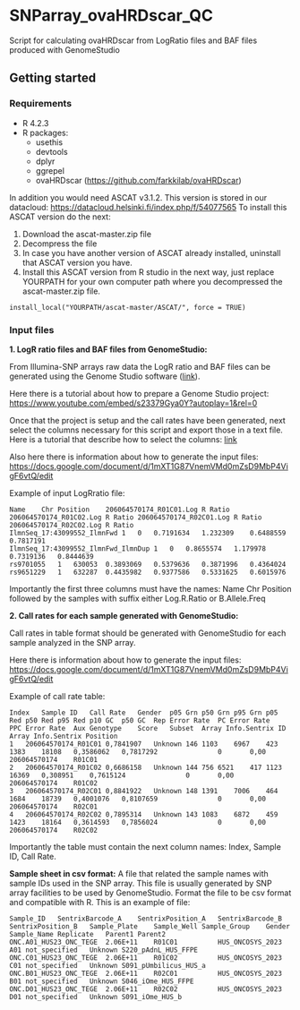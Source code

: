 # SNParray_ovaHRDscar_QC
Script for calculating ovaHRDscar from LogRatio files and BAF files produced with GenomeStudio

## Getting started

### Requirements

- R 4.2.3
- R packages:
  - usethis
  - devtools
  - dplyr
  - ggrepel
  - ovaHRDscar (https://github.com/farkkilab/ovaHRDscar)

In addition you would need ASCAT v3.1.2. This version is stored in our datacloud: https://datacloud.helsinki.fi/index.php/f/54077565
To install this ASCAT version do the next:
1. Download the ascat-master.zip file
2. Decompress the file
3. In case you have another version of ASCAT already installed, uninstall that ASCAT version you have.
4. Install this ASCAT version from R studio in the next way, just replace YOURPATH for your own computer path where you decompressed the ascat-master.zip file.

```
install_local("YOURPATH/ascat-master/ASCAT/", force = TRUE)
```

### Input files

**1. LogR ratio files and BAF files from GenomeStudio:**

From Illumina-SNP arrays raw data the LogR ratio and BAF files can be generated using the Genome Studio software ([link](https://www.illumina.com/techniques/microarrays/array-data-analysis-experimental-design/genomestudio.html)).

Here there is a tutorial about how to prepare a Genome Studio project: <https://www.youtube.com/embed/s23379Gya0Y?autoplay=1&rel=0>

Once that the project is setup and the call rates have been generated, next select the columns necessary for this script and export those in a text file. Here is a tutorial that describe how to select the columns: [link](http://penncnv.openbioinformatics.org/en/latest/user-guide/input/#preparing-input-signal-intensity-files-from-beadstudio-project-files)

Also here there is information about how  to generate the input files: https://docs.google.com/document/d/1mXT1G87VnemVMd0mZsD9MbP4VigF6vtQ/edit

Example of input LogRratio file:

```
Name	Chr	Position	206064570174_R01C01.Log R Ratio	206064570174_R01C02.Log R Ratio	206064570174_R02C01.Log R Ratio	206064570174_R02C02.Log R Ratio
IlmnSeq_17:43099552_IlmnFwd	1	0	0.7191634	1.232309	0.6488559	0.7817191
IlmnSeq_17:43099552_IlmnFwd_IlmnDup	1	0	0.8655574	1.179978	0.7319136	0.8444639
rs9701055	1	630053	0.3893069	0.5379636	0.3871996	0.4364024
rs9651229	1	632287	0.4435982	0.9377586	0.5331625	0.6015976
```

Importantly the first three columns must have the names: Name	Chr	Position followed by the samples with suffix either Log.R.Ratio or B.Allele.Freq

**2. Call rates for each sample generated with GenomeStudio:**

Call rates in table format should be generated with GenomeStudio for each sample analyzed in the SNP array. 

Here there is information about how  to generate the input files: https://docs.google.com/document/d/1mXT1G87VnemVMd0mZsD9MbP4VigF6vtQ/edit

Example of call rate table:

```
Index	Sample ID	Call Rate	Gender	p05 Grn	p50 Grn	p95 Grn	p05 Red	p50 Red	p95 Red	p10 GC	p50 GC	Rep Error Rate	PC Error Rate	PPC Error Rate	Aux	Genotype	Score	Subset	Array Info.Sentrix ID	Array Info.Sentrix Position
1	206064570174_R01C01	0,7841907	Unknown	146	1103	6967	423	1383	18108	0,3586062	0,7817292	 	 	 	0		0,00		206064570174	R01C01
2	206064570174_R01C02	0,6686158	Unknown	144	756	6521	417	1123	16369	0,308951	0,7615124	 	 	 	0		0,00		206064570174	R01C02
3	206064570174_R02C01	0,8841922	Unknown	148	1391	7006	464	1684	18739	0,4001076	0,8107659	 	 	 	0		0,00		206064570174	R02C01
4	206064570174_R02C02	0,7895314	Unknown	143	1083	6872	459	1423	18164	0,3614593	0,7856024	 	 	 	0		0,00		206064570174	R02C02
```

Importantly the table must contain the next column names: Index, Sample ID, Call Rate.


**Sample sheet in csv format:**
A file that related the sample names with sample IDs used in the SNP array. This file is usually generated by SNP array facilities to be used by GenomeStudio. Format the file to be csv format and compatible with R.
This is an example of file:
```
Sample_ID	SentrixBarcode_A	SentrixPosition_A	SentrixBarcode_B	SentrixPosition_B	Sample_Plate	Sample_Well	Sample_Group	Gender	Sample_Name	Replicate	Parent1	Parent2
ONC.A01_HUS23_ONC_TEGE	2.06E+11	R01C01			HUS_ONCOSYS_2023	A01	not_specified	Unknown	S220_pAdnL_HUS_FFPE		 	 
ONC.C01_HUS23_ONC_TEGE	2.06E+11	R01C02			HUS_ONCOSYS_2023	C01	not_specified	Unknown	S091_pUmbilicus_HUS_a		 	 
ONC.B01_HUS23_ONC_TEGE	2.06E+11	R02C01			HUS_ONCOSYS_2023	B01	not_specified	Unknown	S046_iOme_HUS_FFPE		 	 
ONC.D01_HUS23_ONC_TEGE	2.06E+11	R02C02			HUS_ONCOSYS_2023	D01	not_specified	Unknown	S091_iOme_HUS_b		
```
